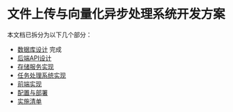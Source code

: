 # 文件上传与向量化异步处理系统开发方案

本文档已拆分为以下几个部分：

- [数据库设计](./database_design.md) 完成
- [后端API设计](./backend_api_design.md)
- [存储服务实现](./storage_service_implementation.md)
- [任务处理系统实现](./task_processing_system.md)
- [前端实现](./frontend_implementation.md)
- [配置与部署](./configuration_deployment.md)
- [实施清单](./implementation_checklist.md)